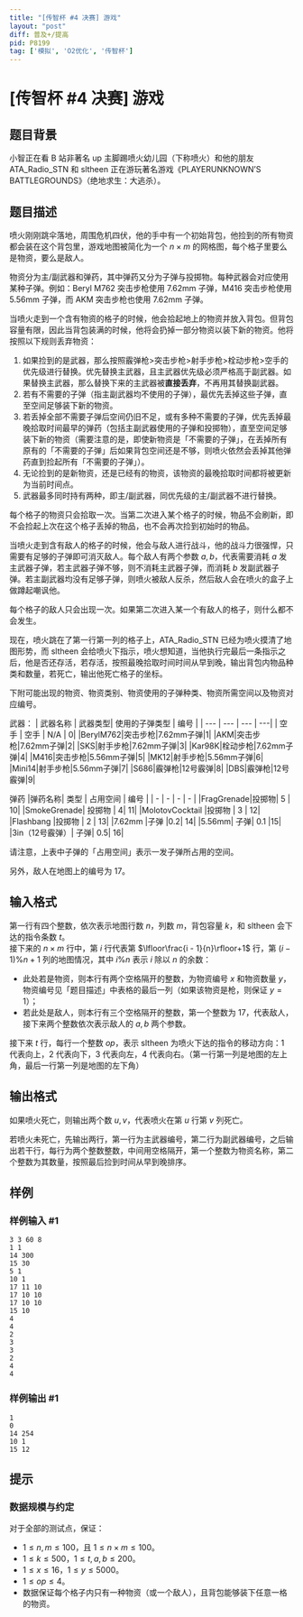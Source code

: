 ```yaml
---
title: "[传智杯 #4 决赛] 游戏"
layout: "post"
diff: 普及+/提高
pid: P8199
tag: ['模拟', 'O2优化', '传智杯']
---
```

# [传智杯 #4 决赛] 游戏
## 题目背景

小智正在看 B 站非著名 up 主脚踢喷火幼儿园（下称喷火）和他的朋友 ATA_Radio_STN 和 sltheen 正在游玩著名游戏《PLAYERUNKNOWN’S BATTLEGROUNDS》（绝地求生：大逃杀）。
## 题目描述

喷火刚刚跳伞落地，周围危机四伏，他的手中有一个初始背包，他捡到的所有物资都会装在这个背包里，游戏地图被简化为一个 $n \times m$ 的网格图，每个格子里要么是物资，要么是敌人。

物资分为主/副武器和弹药，其中弹药又分为子弹与投掷物。每种武器会对应使用某种子弹。例如：Beryl M762 突击步枪使用 7.62mm 子弹，M416 突击步枪使用 5.56mm 子弹，而 AKM 突击步枪也使用 7.62mm 子弹。

当喷火走到一个含有物资的格子的时候，他会拾起地上的物资并放入背包。但背包容量有限，因此当背包装满的时候，他将会扔掉一部分物资以装下新的物资。他将按照以下规则丢弃物资：
1.	如果捡到的是武器，那么按照霰弹枪>突击步枪>射手步枪>栓动步枪>空手的优先级进行替换。优先替换主武器，且主武器优先级必须严格高于副武器。如果替换主武器，那么替换下来的主武器被**直接丢弃**，不再用其替换副武器。
2.	若有不需要的子弹（指主副武器均不使用的子弹），最优先丢掉这些子弹，直至空间足够装下新的物资。
3.	若丢掉全部不需要子弹后空间仍旧不足，或有多种不需要的子弹，优先丢掉最晚拾取时间最早的弹药（包括主副武器使用的子弹和投掷物），直至空间足够装下新的物资（需要注意的是，即使新物资是「不需要的子弹」，在丢掉所有原有的「不需要的子弹」后如果背包空间还是不够，则喷火依然会丢掉其他弹药直到捡起所有「不需要的子弹」）。
4.	无论捡到的是新物资，还是已经有的物资，该物资的最晚拾取时间都将被更新为当前时间点。
5.	武器最多同时持有两种，即主/副武器，同优先级的主/副武器不进行替换。

每个格子的物资只会拾取一次。当第二次进入某个格子的时候，物品不会刷新，即不会捡起上次在这个格子丢掉的物品，也不会再次捡到初始时的物品。

当喷火走到含有敌人的格子的时候，他会与敌人进行战斗，他的战斗力很强悍，只需要有足够的子弹即可消灭敌人。每个敌人有两个参数 $a,b$，代表需要消耗 $a$ 发主武器子弹，若主武器子弹不够，则不消耗主武器子弹，而消耗 $b$ 发副武器子弹。若主副武器均没有足够子弹，则喷火被敌人反杀，然后敌人会在喷火的盒子上做蹲起嘲讽他。

每个格子的敌人只会出现一次。如果第二次进入某一个有敌人的格子，则什么都不会发生。

现在，喷火跳在了第一行第一列的格子上，ATA_Radio_STN 已经为喷火摸清了地图形势，而 sltheen 会给喷火下指示，喷火想知道，当他执行完最后一条指示之后，他是否还存活，若存活，按照最晚拾取时间时间从早到晚，输出背包内物品种类和数量，若死亡，输出他死亡格子的坐标。

下附可能出现的物资、物资类别、物资使用的子弹种类、物资所需空间以及物资对应编号。

武器：
| 武器名称 | 武器类型| 使用的子弹类型 | 编号 |
| --- | --- | ---  | ---|
| 空手 | 空手 | N/A | 0|
|BerylM762|突击步枪|7.62mm子弹|1|
|AKM|突击步枪|7.62mm子弹|2|
|SKS|射手步枪|7.62mm子弹|3|
|Kar98K|栓动步枪|7.62mm子弹|4|
|M416|突击步枪|5.56mm子弹|5|
|MK12|射手步枪|5.56mm子弹|6|
|Mini14|射手步枪|5.56mm子弹|7|
|S686|霰弹枪|12号霰弹|8|
|DBS|霰弹枪|12号霰弹|9|

弹药
|弹药名称| 类型 | 占用空间 | 编号 |
| - | - | - | - |
|FragGrenade|投掷物| 5  |   10|
|SmokeGrenade| 投掷物 |    4|    11|
|MolotovCocktail |投掷物  | 3 |    12|
|Flashbang |投掷物        | 2    | 13|
|7.62mm |子弹 |0.2|                14|
|5.56mm| 子弹| 0.1                |15|
|3in（12号霰弹）| 子弹| 0.5|                     16|

请注意，上表中子弹的「占用空间」表示一发子弹所占用的空间。

另外，敌人在地图上的编号为 17。


## 输入格式

第一行有四个整数，依次表示地图行数 $n$，列数 $m$，背包容量 $k$，和 sltheen 会下达的指令条数 $t$。  
接下来的 $n\times m$ 行中，第 $i$ 行代表第 $\lfloor\frac{i - 1}{n}\rfloor+1$ 行，第 $(i - 1)\%n+1$ 列的地图情况，其中 $i \% n$ 表示 $i$ 除以 $n$ 的余数：
- 此处若是物资，则本行有两个空格隔开的整数，为物资编号 $x$ 和物资数量 $y$，物资编号见「题目描述」中表格的最后一列（如果该物资是枪，则保证 $y = 1$）；
- 若此处是敌人，则本行有三个空格隔开的整数，第一个整数为 $17$，代表敌人，接下来两个整数依次表示敌人的 $a, b$ 两个参数。

接下来 $t$ 行，每行一个整数 $op$，表示 sltheen 为喷火下达的指令的移动方向：1 代表向上，2 代表向下，3 代表向左，4 代表向右。（第一行第一列是地图的左上角，最后一行第一列是地图的左下角）

## 输出格式

如果喷火死亡，则输出两个数 $u, v$，代表喷火在第 $u$ 行第 $v$ 列死亡。

若喷火未死亡，先输出两行，第一行为主武器编号，第二行为副武器编号，之后输出若干行，每行为两个整数整数，中间用空格隔开，第一个整数为物资名称，第二个整数为其数量，按照最后捡到时间从早到晚排序。
## 样例

### 样例输入 #1
```
3 3 60 8
1 1
14 300
15 30
5 1
10 1
17 11 10
17 10 10
17 10 10
15 10
4
4
2
3
3
2
4
4

```
### 样例输出 #1
```
1
0
14 254
10 1
15 12

```
## 提示

### 数据规模与约定

对于全部的测试点，保证：
- $1 \leq n, m \leq 100$，且 $1 \leq  n \times m \leq 100$。
- $1 \leq k \leq 500$，$1 \leq t,a,b  \leq 200$。
- $1 \leq x \leq 16$，$1 \leq y \leq 5000$。
- $1 \leq op \leq 4$。
- 数据保证每个格子内只有一种物资（或一个敌人），且背包能够装下任意一格的物资。
